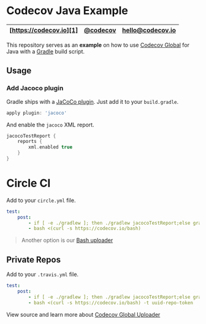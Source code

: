 Codecov Java Example
====================

| [https://codecov.io][1] | [@codecov][2] | [hello@codecov.io][3] |
| ----------------------- | ------------- | --------------------- |

This repository serves as an **example** on how to use [Codecov Global][4] for Java with a [Gradle][5] build script.

## Usage


### Add Jacoco plugin
Gradle ships with a [JaCoCo plugin][6]. Just add it to your `build.gradle`.
```groovy
apply plugin: 'jacoco'
```

And enable the `jacoco` XML report.
```groovy
jacocoTestReport {
    reports {
        xml.enabled true
    }
}
```

# Circle CI

Add to your `circle.yml` file.
```yml
test:
    post:
        - if [ -e ./gradlew ]; then ./gradlew jacocoTestReport;else gradle jacocoTestReport;fi
        - bash <(curl -s https://codecov.io/bash)
```

> Another option is our [Bash uploader][7]

## Private Repos

Add to your `.travis.yml` file.
```yml
test:
    post:
        - if [ -e ./gradlew ]; then ./gradlew jacocoTestReport;else gradle jacocoTestReport;fi
        - bash <(curl -s https://codecov.io/bash) -t uuid-repo-token
```

View source and learn more about [Codecov Global Uploader][4]

[1]: https://codecov.io/
[2]: https://twitter.com/codecov
[3]: mailto:hello@codecov.io
[4]: https://github.com/codecov/codecov-python
[5]: http://gradle.org/
[6]: https://docs.gradle.org/current/userguide/jacoco_plugin.html
[7]: https://github.com/codecov/codecov-bash
